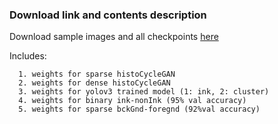 ### Download link and contents description

Download sample images and all checkpoints [here](https://unioxfordnexus-my.sharepoint.com/:f:/g/personal/engs1903_ox_ac_uk/Er6tGETx8dhDjhJAoOiMTCwBTMo063QC6X69MHe1O8MmVw?e=454VmE)

Includes:

      1. weights for sparse histoCycleGAN
      2. weights for dense histoCycleGAN
      3. weights for yolov3 trained model (1: ink, 2: cluster)
      4. weights for binary ink-nonInk (95% val accuracy)
      5. weights for sparse bckGnd-foregnd (92%val accuracy)
